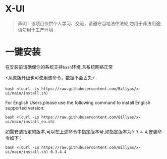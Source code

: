 # X-UI


> 声明：该项目仅供个人学习、交流，请遵守当地法律法规,勿用于非法用途;请勿用于生产环境  


# 一键安装
在安装前请确保你的系统支持`bash`环境,且系统网络正常  

&#x26A1;从原版升级也可使用该命令，数据不会丢失&#x26A1;

```
bash <(curl -Ls https://raw.githubusercontent.com/Billyas/x-ui/main/install.sh)
```    
For English Users,please use the following command to install English supported version:  
```
bash <(curl -Ls https://raw.githubusercontent.com/Billyas/x-ui/main/install_en.sh)
```
如需安装指定的版本,可以在上述命令中指定版本号,如指定版本为`0.3.4.4`,安装命令如下：    
```
bash <(curl -Ls https://raw.githubusercontent.com/Billyas/x-ui/main/install.sh) 0.3.4.4   
```

